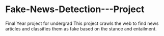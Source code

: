 # Fake-News-Detection---Project

 Final Year project for undergrad
 This project crawls the web to find news articles and classifies them as fake based on the
 stance and entailment.
